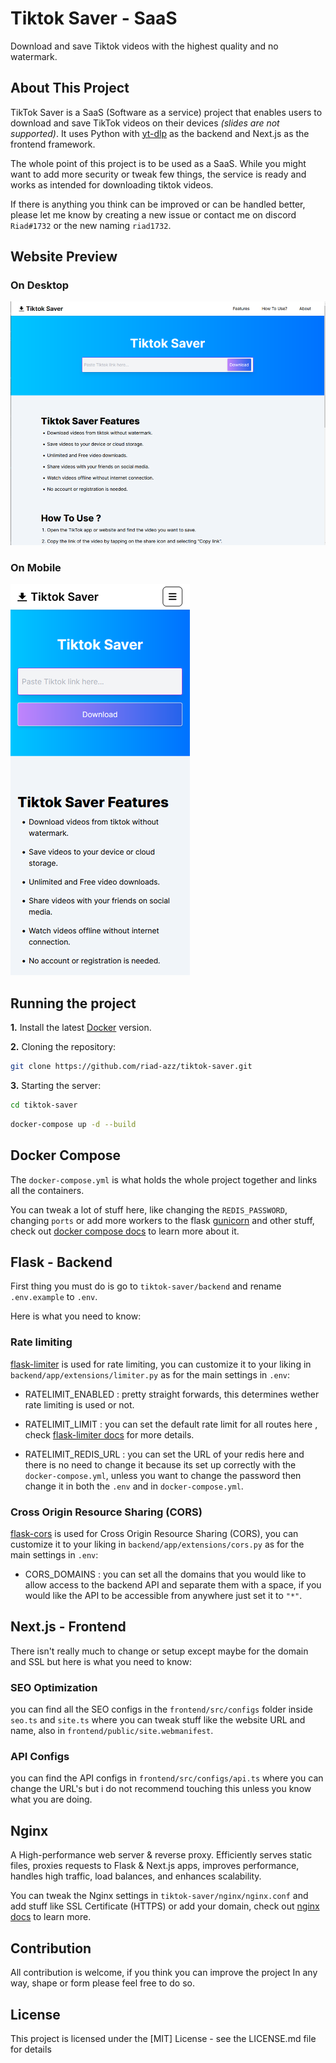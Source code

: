 # Tiktok Saver - SaaS

Download and save Tiktok videos with the highest quality and no watermark.

## About This Project

TikTok Saver is a SaaS (Software as a service) project that enables users to download and save TikTok videos on their devices _(slides are not supported)_. It uses Python with [yt-dlp](https://github.com/yt-dlp/yt-dlp) as the backend and Next.js as the frontend framework.

The whole point of this project is to be used as a SaaS. While you might want to add more security or tweak few things, the service is ready and works as intended for downloading tiktok videos.

If there is anything you think can be improved or can be handled better, please let me know by creating a new issue or contact me on discord `Riad#1732` or the new naming `riad1732`.

## Website Preview

### On Desktop

![desktop preview](https://github.com/riad-azz/readme-storage/blob/main/tiktok-saver/desktop-preview.png?raw=true)

### On Mobile

![mobile preview](https://github.com/riad-azz/readme-storage/blob/main/tiktok-saver/mobile-preview.png?raw=true)

## Running the project

**1.** Install the latest [Docker](https://www.docker.com/) version.

**2.** Cloning the repository:

```bash
git clone https://github.com/riad-azz/tiktok-saver.git
```

**3.** Starting the server:

```bash
cd tiktok-saver
```

```bash
docker-compose up -d --build
```

## Docker Compose

The `docker-compose.yml` is what holds the whole project together and links all the containers.

You can tweak a lot of stuff here, like changing the `REDIS_PASSWORD`, changing `ports` or add more workers to the flask [gunicorn](https://gunicorn.org/) and other stuff, check out [docker compose docs](https://docs.docker.com/compose/) to learn more about it.

## Flask - Backend

First thing you must do is go to `tiktok-saver/backend` and rename `.env.example` to `.env`.

Here is what you need to know:

### Rate limiting

[flask-limiter](https://flask-limiter.readthedocs.io/en/stable/) is used for rate limiting, you can customize it to your liking in `backend/app/extensions/limiter.py` as for the main settings in `.env`:

- RATELIMIT_ENABLED : pretty straight forwards, this determines wether rate limiting is used or not.

- RATELIMIT_LIMIT : you can set the default rate limit for all routes here , check [flask-limiter docs](https://flask-limiter.readthedocs.io/en/stable/#quick-start) for more details.

- RATELIMIT_REDIS_URL : you can set the URL of your redis here and there is no need to change it because its set up correctly with the `docker-compose.yml`, unless you want to change the password then change it in both the `.env` and in `docker-compose.yml`.

### Cross Origin Resource Sharing (CORS)

[flask-cors](https://flask-cors.readthedocs.io/en/latest/) is used for Cross Origin Resource Sharing (CORS), you can customize it to your liking in `backend/app/extensions/cors.py` as for the main settings in `.env`:

- CORS_DOMAINS : you can set all the domains that you would like to allow access to the backend API and separate them with a space, if you would like the API to be accessible from anywhere just set it to `"*"`.

## Next.js - Frontend

There isn't really much to change or setup except maybe for the domain and SSL but here is what you need to know:

### SEO Optimization

you can find all the SEO configs in the `frontend/src/configs` folder inside `seo.ts` and `site.ts` where you can tweak stuff like the website URL and name, also in `frontend/public/site.webmanifest`.

### API Configs

you can find the API configs in `frontend/src/configs/api.ts` where you can change the URL's but i do not recommend touching this unless you know what you are doing.

## Nginx

A High-performance web server & reverse proxy. Efficiently serves static files, proxies requests to Flask & Next.js apps, improves performance, handles high traffic, load balances, and enhances scalability.

You can tweak the Nginx settings in `tiktok-saver/nginx/nginx.conf` and add stuff like SSL Certificate (HTTPS) or add your domain, check out [nginx docs](https://docs.nginx.com/) to learn more.

## Contribution

All contribution is welcome, if you think you can improve the project In any way, shape or form please feel free to do so.

## License

This project is licensed under the [MIT] License - see the LICENSE.md file for details
